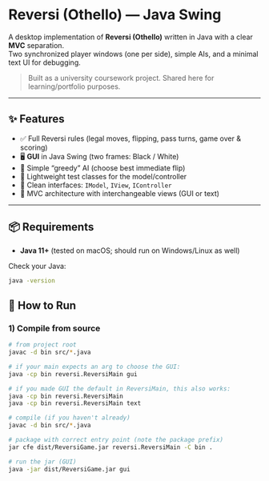 # Reversi (Othello) — Java Swing

A desktop implementation of **Reversi (Othello)** written in Java with a clear **MVC** separation.  
Two synchronized player windows (one per side), simple AIs, and a minimal text UI for debugging.

> Built as a university coursework project. Shared here for learning/portfolio purposes.

---

## ✨ Features

- ✅ Full Reversi rules (legal moves, flipping, pass turns, game over & scoring)
- 🖥️ **GUI** in Java Swing (two frames: Black / White)
- 🧠 Simple “greedy” AI (choose best immediate flip)
- 🧪 Lightweight test classes for the model/controller
- 🧩 Clean interfaces: `IModel`, `IView`, `IController`
- 🧱 MVC architecture with interchangeable views (GUI or text)

---

## 📦 Requirements

- **Java 11+** (tested on macOS; should run on Windows/Linux as well)

Check your Java:
```bash
java -version
```

## 🚀 How to Run

### 1) Compile from source
```bash
# from project root
javac -d bin src/*.java

# if your main expects an arg to choose the GUI:
java -cp bin reversi.ReversiMain gui

# if you made GUI the default in ReversiMain, this also works:
java -cp bin reversi.ReversiMain
java -cp bin reversi.ReversiMain text

# compile (if you haven't already)
javac -d bin src/*.java

# package with correct entry point (note the package prefix)
jar cfe dist/ReversiGame.jar reversi.ReversiMain -C bin .

# run the jar (GUI)
java -jar dist/ReversiGame.jar gui






